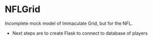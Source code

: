 # NFLGrid

Incomplete mock model of Immaculate Grid, but for the NFL.
- Next steps are to create Flask to connect to database of players
